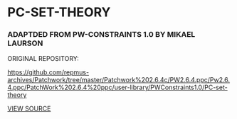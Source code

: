 # PC-SET-THEORY 
### ADAPTDED FROM PW-CONSTRAINTS 1.0 BY MIKAEL LAURSON

ORIGINAL REPOSITORY:

https://github.com/repmus-archives/Patchwork/tree/master/Patchwork%202.6.4c/PW2.6.4.ppc/Pw2.6.4.ppc/PatchWork%202.6.4%20ppc/user-library/PWConstraints1.0/PC-set-theory

[VIEW SOURCE](https://github.com/repmus-archives/Patchwork/tree/master/Patchwork%202.6.4c/PW2.6.4.ppc/Pw2.6.4.ppc/PatchWork%202.6.4%20ppc/user-library/PWConstraints1.0/PC-set-theory)

